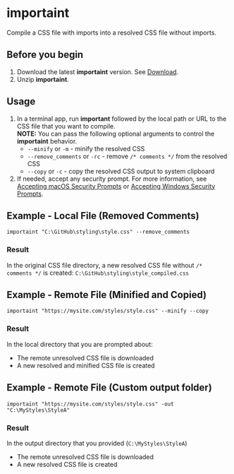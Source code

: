 # importaint
Compile a CSS file with imports into a resolved CSS file without imports.

## Before you begin
1. Download the latest **importaint** version. See [Download](https://github.com/rafalkaron/importaint/releases/latest).
1. Unzip **importaint**.

## Usage
1. In a terminal app, run **important** followed by the local path or URL to the CSS file that you want to compile.  
    **NOTE:** You can pass the following optional arguments to control the **importaint** behavior.
      * `--minify` or `-m` - minify the resolved CSS
      * `--remove_comments` or `-rc` - remove `/* comments */` from the resolved CSS
      * `--copy` or `-c` - copy the resolved CSS output to system clipboard
2. If needed, accept any security prompt. For more information, see [Accepting macOS Security Prompts](https://github.com/rafalkaron/importaint/wiki/Accepting-macOS-Security-Prompts) or [Accepting Windows Security Prompts](https://github.com/rafalkaron/importaint/wiki/Accepting-Windows-Security-Prompts).

## Example - Local File (Removed Comments)
```shell
importaint "C:\GitHub\styling\style.css" --remove_comments
```

### Result
In the original CSS file directory, a new resolved CSS file without `/* comments */` is created: `C:\GitHub\styling\style_compiled.css`

## Example - Remote File (Minified and Copied)
```shell
importaint "https://mysite.com/styles/style.css" --minify --copy
```

### Result
In the local directory that you are prompted about:
  * The remote unresolved CSS file is downloaded
  * A new resolved and minified CSS file is created

## Example - Remote File (Custom output folder)
```shell
importaint "https://mysite.com/styles/style.css" -out "C:\MyStyles\StyleA"
```

### Result
In the output directory that you provided (`C:\MyStyles\StyleA`)
  * The remote unresolved CSS file is downloaded
  * A new resolved CSS file is created
